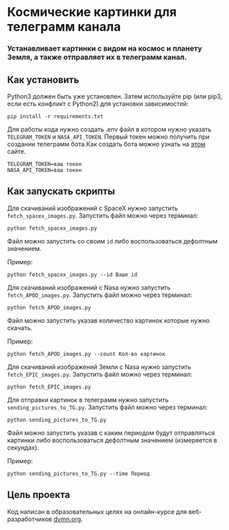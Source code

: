 # Космические картинки для телеграмм канала

### Устанавливает картинки с видом на космос и планету Земля, а также отправляет их в телеграмм канал.

## Как установить



Python3 должен быть уже установлен. Затем используйте pip (или pip3, если есть конфликт с Python2) для установки зависимостей:

```
pip install -r requirements.txt
```
Для работы кода нужно создать .env файл в котором нужно указать `TELEGRAM_TOKEN` и `NASA_API_TOKEN`. Первый токен можно получить при создании телеграмм бота.Как создать бота можно узнать на [этом](https://sendpulse.com/ru/knowledge-base/chatbot/telegram/create-telegram-chatbot) сайте.
```
TELEGRAM_TOKEN=ваш токен
NASA_API_TOKEN=ваш токен
```


## Как запускать скрипты

Для скачиваний изображений с SpaceX нужно запустить `fetch_spacex_images.py`. Запустить файл можно через терминал:

```
python fetch_spacex_images.py
```
Файл можно запустить со своим `id` либо воспользоваться дефолтным значением.

Пример:

```
python fetch_spacex_images.py --id Ваше id
```

Для скачиваний изображений с Nasa нужно запустить `fetch_APOD_images.py`. Запустить файл можно через терминал:

```
python fetch_APOD_images.py
```
Файл можно запустить указав количество картинок которые нужно скачать.

Пример:
```
python fetch_APOD_images.py --count Кол-во картинок
```

Для скачиваний изображений Земли с Nasa нужно запустить `fetch_EPIC_images.py`. Запустить файл можно через терминал:

```
python fetch_EPIC_images.py
```
Для отправки картинок в телеграмм нужно запустить `sending_pictures_to_TG.py`. Запустить файл можно через терминал:

```
python sending_pictures_to_TG.py
```
Файл можно запустить указав с каким периодом будут отправляться картинки либо воспользоваться дефолтным значением (измеряется в секундах).

Пример:
```
python sending_pictures_to_TG.py --time Период
```

## Цель проекта

Код написан в образовательных целях на онлайн-курсе для веб-разработчиков [dvmn.org](https://dvmn.org/).
